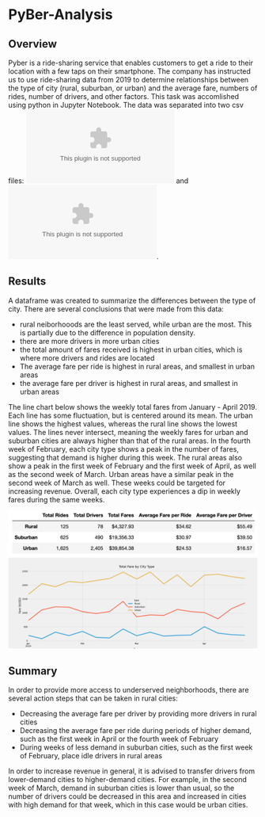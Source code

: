 # PyBer-Analysis

## Overview
Pyber is a ride-sharing service that enables customers to get a ride to their location with a few taps on their smartphone. The company has instructed us  to use ride-sharing data from 2019 to determine relationships between the type of city (rural, suburban, or urban) and the average fare, numbers of rides, number of drivers, and other factors. This task was accomlished using python in Jupyter Notebook. The data was separated into two csv files: ![city data](city_data.csv) and ![ride data](ride_data.csv).

## Results

A dataframe was created to summarize the differences between the type of city. There are several conclusions that were made from this data:

* rural neiborhooods are the least served, while urban are the most. This is partially due to the difference in population density.
* there are more drivers in more urban cities
* the total amount of fares received is highest in urban cities, which is where more drivers and rides are located
* The average fare per ride is highest in rural areas, and smallest in urban areas
* the average fare per driver is highest in rural areas, and smallest in urban areas

The line chart below shows the weekly total fares from January - April 2019. Each line has some fluctuation, but is centered around its mean. The urban line shows the highest values, whereas the rural line shows the lowest values. The lines never intersect, meaning the weekly fares for urban and suburban cities are always higher than that of the rural areas. In the fourth week of February, each city type shows a peak in the number of fares, suggesting that demand is higher during this week. The rural areas also show a peak in the first week of February and the first week of April, as well as the second week of March. Urban areas have a similar peak in the second week of March as well. These weeks could be targeted for increasing revenue. Overall, each city type experiences a dip in weekly fares during the same weeks. 

![summary dataframe](Summary_DataFrame.png)
![Line Chart](total_fare_by_city_type.png)

## Summary

In order to provide more access to underserved neighborhoods, there are several action steps that can be taken in rural cities:

* Decreasing the average fare per driver by providing more drivers in rural cities
* Decreasing the average fare per ride during periods of higher demand, such as the first week in April or the fourth week of February
* During weeks of less demand in suburban cities, such as the first week of February, place idle drivers in rural areas

In order to increase revenue in general, it is advised to transfer drivers from lower-demand cities to higher-demand cities. For example, in the second week of March, demand in suburban cities is lower than usual, so the number of drivers could be decreased in this area and increased in cities with high demand for that week, which in this case would be urban cities. 
